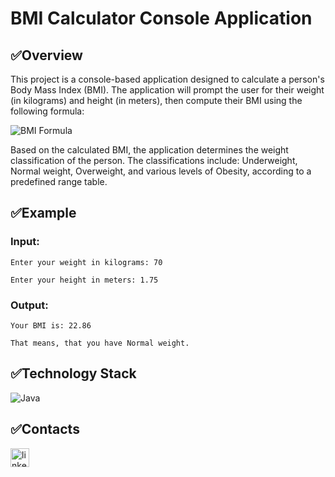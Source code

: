 # BMI Calculator Console Application

## ✅Overview

This project is a console-based application designed to calculate a person's Body Mass Index (BMI). The application will prompt the user for their weight (in kilograms) and height (in meters), then compute their BMI using the following formula:

![BMI Formula](https://latex.codecogs.com/png.image?\dpi{110}\bg_white\large\text{BMI}=\frac{\text{weight}}{\text{height}^2})


Based on the calculated BMI, the application determines the weight classification of the person. The classifications include: Underweight, Normal weight, Overweight, and various levels of Obesity, according to a predefined range table.

## ✅Example

### Input:
```Enter your weight in kilograms: 70```

```Enter your height in meters: 1.75```

### Output:
```Your BMI is: 22.86```

```That means, that you have Normal weight.```

## ✅Technology Stack

![Java](https://img.shields.io/badge/java-%23ED8B00.svg?style=for-the-badge&logo=openjdk&logoColor=white) 

## ✅Contacts

<a href='https://www.linkedin.com/in/nadiia-alaieva/'><img src="https://i.postimg.cc/3RLmssnH/linkedin-3.png" alt="linkedin icon" width="30" height="30"></a>
